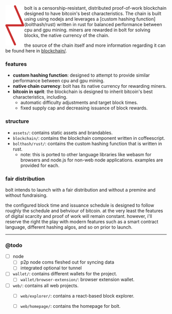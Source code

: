 <img src="assets/bolt-reverse.svg" height="125" align="left" />
bolt is a censorship-resistant, distributed proof-of-work blockchain designed 
to have bitcoin's best characteristics. The chain is built using using 
nodejs and leverages a [custom hashing function](bolthash/rust) written
in rust for balanced performance between cpu and gpu mining. miners 
are rewarded in bolt for solving blocks, the native currency of the chain.

the source of the chain itself and more information regarding it can be
found here in [blockchain/](blockchain).

### features

- **custom hashing function**: designed to attempt to provide similar performance between cpu and gpu mining.
- **native chain currency**: bolt has its native currency for rewarding miners.
- **bitcoin in sprit**: the blockchain is designed to inherit bitcoin's best characteristics, including.
  - automatic difficulty adjustments and target block times.
  - fixed supply cap and decreasing issuance of block rewards.

### structure

- `assets/`: contains static assets and brandables.
- `blockchain/`: contains the blockchain component written in coffeescript.
- `bolthash/rust/`: contains the custom hashing function that is written in rust.
  - note: this is ported to other language libraries like webasm for browsers and node.js for non-web node applications. examples are provided for each.

### fair distribution
bolt intends to launch with a fair distribution and without a premine and
without fundraising.

the configured block time and issuance schedule is designed to follow 
roughly the schedule and behviour of bitcoin. at the very least the features of 
digital scarcity and proof of work will remain constant. however, i'll reserve
the right the play with modern features such as a smart contract language, 
different hashing algos, and so on prior to launch.

---

### @todo
- [ ] node
  - [ ] p2p node coms fleshed out for syncing data
  - [ ] integrated optional tor tunnel
- [ ] `wallet/`: contains different wallets for the project.
  - [ ] `wallet/browser-extension/`: browser extension wallet.
- [ ] `web/`: contains all web projects.
  - [ ] `web/explorer/`: contains a react-based block explorer.
  - [ ] `web/homepage/`: contains the homepage for bolt.

